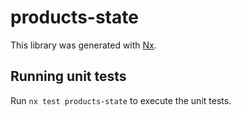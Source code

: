 # products-state

This library was generated with [Nx](https://nx.dev).


## Running unit tests

Run `nx test products-state` to execute the unit tests.

